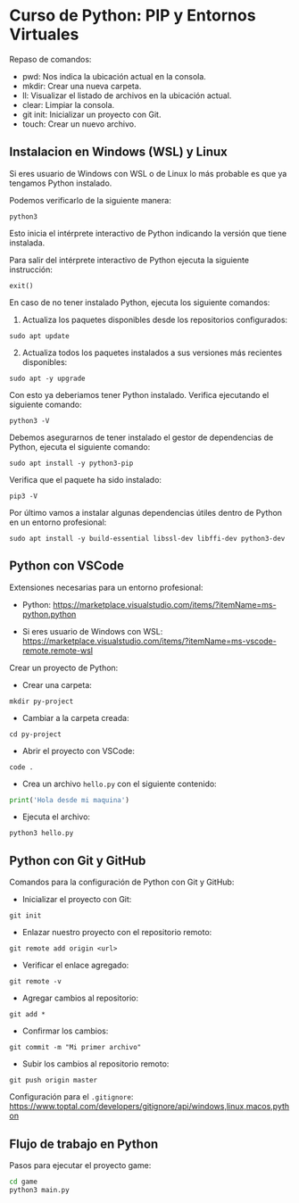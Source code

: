 # Curso de Python: PIP y Entornos Virtuales

Repaso de comandos:

* pwd: Nos indica la ubicación actual en la consola.
* mkdir: Crear una nueva carpeta.
* ll: Visualizar el listado de archivos en la ubicación actual.
* clear: Limpiar la consola.
* git init: Inicializar un proyecto con Git.
* touch: Crear un nuevo archivo.

## Instalacion en Windows (WSL) y Linux

Si eres usuario de Windows con WSL o de Linux lo más probable es que ya tengamos Python instalado.

Podemos verificarlo de la siguiente manera:

```
python3
```

Esto inicia el intérprete interactivo de Python indicando la versión que tiene instalada.

Para salir del intérprete interactivo de Python ejecuta la siguiente instrucción:

```
exit()
```

En caso de no tener instalado Python, ejecuta los siguiente comandos:

1. Actualiza los paquetes disponibles desde los repositorios configurados:

```
sudo apt update
```

2. Actualiza todos los paquetes instalados a sus versiones más recientes disponibles:

```
sudo apt -y upgrade
```

Con esto ya deberiamos tener Python instalado. Verifica ejecutando el siguiente comando:

```
python3 -V
```

Debemos asegurarnos de tener instalado el gestor de dependencias de Python, ejecuta el siguiente comando:

```
sudo apt install -y python3-pip
```

Verifica que el paquete ha sido instalado:

```
pip3 -V
```

Por último vamos a instalar algunas dependencias útiles dentro de Python en un entorno profesional:

```
sudo apt install -y build-essential libssl-dev libffi-dev python3-dev
```

## Python con VSCode

Extensiones necesarias para un entorno profesional:

* Python: https://marketplace.visualstudio.com/items/?itemName=ms-python.python

* Si eres usuario de Windows con WSL: https://marketplace.visualstudio.com/items/?itemName=ms-vscode-remote.remote-wsl

Crear un proyecto de Python:

* Crear una carpeta:

```
mkdir py-project
```

* Cambiar a la carpeta creada:

```
cd py-project
```

* Abrir el proyecto con VSCode:

```
code .
```

* Crea un archivo `hello.py` con el siguiente contenido:

```python
print('Hola desde mi maquina')
```

* Ejecuta el archivo:

```
python3 hello.py
```

## Python con Git y GitHub

Comandos para la configuración de Python con Git y GitHub:

* Inicializar el proyecto con Git:

```
git init
```

* Enlazar nuestro proyecto con el repositorio remoto:

```
git remote add origin <url>
```

* Verificar el enlace agregado:

```
git remote -v
```

* Agregar cambios al repositorio:

```
git add *
```

* Confirmar los cambios:

```
git commit -m "Mi primer archivo"
```

* Subir los cambios al repositorio remoto:

```
git push origin master
```

Configuración para el `.gitignore`: https://www.toptal.com/developers/gitignore/api/windows,linux,macos,python

## Flujo de trabajo en Python

Pasos para ejecutar el proyecto game:

```sh
cd game
python3 main.py
```